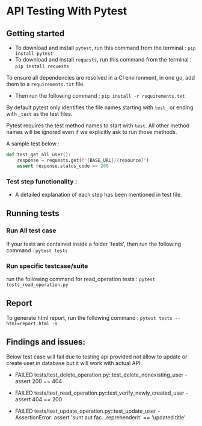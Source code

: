 # API Testing With Pytest

## Getting started

* To download and install `pytest`, run this command from the terminal : `pip install pytest`
* To download and install `requests`, run this command from the terminal : `pip install requests`

To ensure all dependencies are resolved in a CI environment, in one go, add them to a `requirements.txt` file.
* Then run the following command : `pip install -r requirements.txt`

By default pytest only identifies the file names starting with `test_` or ending with `_test` as the test files.

Pytest requires the test method names to start with `test`. All other method names will be ignored even if we explicitly ask to run those methods.

A sample test below :

```python
def test_get_all_user():
    response = requests.get(f"{BASE_URL}/{resource}")
    assert response.status_code == 200

```

### Test step functionality : 

* A detailed explanation of each step has been mentioned in test file.

## Running tests

### Run All test case

If your tests are contained inside a folder 'tests', then run the following command : `pytest tests` 

### Run specific testcase/suite

run the following command for read_operation tests : `pytest tests_read_operation.py` 

## Report

To generate html report, run the following command : `pytest tests --html=report.html -s`

## Findings and issues:

Below test case will fail due to testing api provided not allow to update or create user in database but it will work with actual API

* FAILED tests/test_delete_operation.py::test_delete_nonexisting_user - assert 200 == 404

* FAILED tests/test_read_operation.py::test_verify_newly_created_user - assert 404 == 200

* FAILED tests/test_update_operation.py::test_update_user - AssertionError: assert 'sunt aut fac...reprehenderit' == 'updated title'



